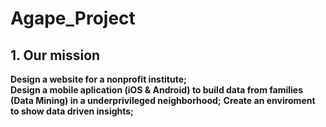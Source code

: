 # Agape_Project
## 1. Our mission
**Design a website for a nonprofit institute;**</br>
**Design a mobile aplication (iOS & Android) to build data from families (Data Mining) in a underprivileged neighborhood;**
**Create an enviroment to show data driven insights;**
 
